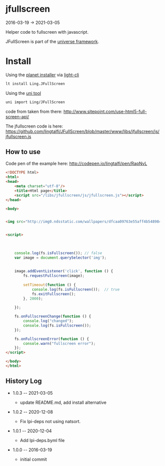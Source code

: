 jfullscreen
================
2016-03-19 -> 2021-03-05



Helper code to fullscreen with javascript.



JFullScreen is part of the [universe framework](https://github.com/karayabin/universe-snapshot).


Install
=============


Using the [planet installer](https://github.com/lingtalfi/Light_PlanetInstaller) via [light-cli](https://github.com/lingtalfi/Light_Cli)
```bash
lt install Ling.JFullScreen
```

Using the [uni tool](https://github.com/lingtalfi/universe-naive-importer)
```bash
uni import Ling/JFullScreen
```







code from taken from there: http://www.sitepoint.com/use-html5-full-screen-api/


The jfullscreen code is here: https://github.com/lingtalfi/JFullScreen/blob/master/www/libs/jfullscreen/js/jfullscreen.js





How to use
---------------


Code pen of the example here: http://codepen.io/lingtalfi/pen/RapNvL 


```html
<!DOCTYPE html>
<html>
<head>
    <meta charset="utf-8"/>
    <title>Html page</title>
    <script src="/libs/jfullscreen/js/jfullscreen.js"></script>
</head>

<body>


<img src="http://img0.ndsstatic.com/wallpapers/dfcaa09763e55aff4b5489848da7a283_large.jpeg">


<script>
    
    
    
    console.log(fs.isFullscreen()); // false
    var image = document.querySelector('img');
    
    
    image.addEventListener('click', function () {
        fs.requestFullscreen(image); 
        
        setTimeout(function () {
            console.log(fs.isFullscreen());  // true
            fs.exitFullscreen(); 
        }, 2000);
        
    });

    fs.onFullscreenChange(function () {
        console.log("changed");
        console.log(fs.isFullscreen());
    });

    fs.onFullscreenError(function () {
        console.warn("fullscreen error");
    });
</script>

</body>
</html>
```




History Log
------------------

- 1.0.3 -- 2021-03-05

    - update README.md, add install alternative

- 1.0.2 -- 2020-12-08

    - Fix lpi-deps not using natsort.

- 1.0.1 -- 2020-12-04

    - Add lpi-deps.byml file

- 1.0.0 -- 2016-03-19

    - initial commit
    
    